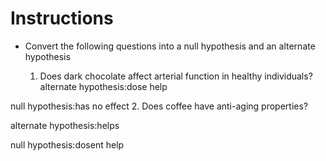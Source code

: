 # Instructions

* Convert the following questions into a null hypothesis and an alternate hypothesis

  1. Does dark chocolate affect arterial function in healthy individuals?
alternate hypothesis:dose help 

null hypothesis:has no effect 
  2. Does coffee have anti-aging properties?

alternate hypothesis:helps 

null hypothesis:dosent help
  
